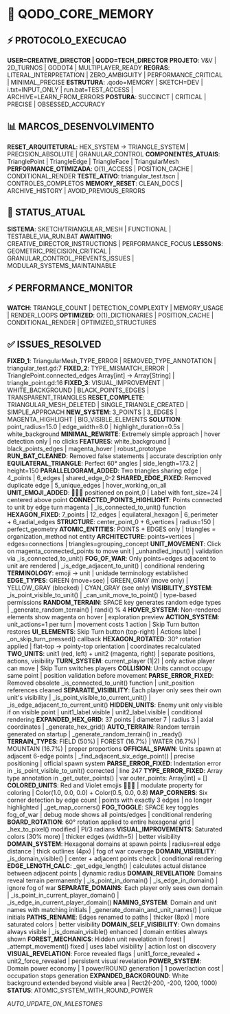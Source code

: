 # 🎯 QODO_CORE_MEMORY

## ⚡ PROTOCOLO_EXECUCAO
**USER=CREATIVE_DIRECTOR | QODO=TECH_DIRECTOR**
**PROJETO**: V&V | 2D_TURNOS | GODOT4 | MULTIPLAYER_READY
**REGRAS**: LITERAL_INTERPRETATION | ZERO_AMBIGUITY | PERFORMANCE_CRITICAL | MINIMAL_PRECISE
**ESTRUTURA**: .qodo=MEMORY | SKETCH=DEV | i.txt=INPUT_ONLY | run.bat=TEST_ACCESS | ARCHIVE=LEARN_FROM_ERRORS
**POSTURA**: SUCCINCT | CRITICAL | PRECISE | OBSESSED_ACCURACY

## 📊 MARCOS_DESENVOLVIMENTO
**RESET_ARQUITETURAL**: HEX_SYSTEM → TRIANGLE_SYSTEM | PRECISION_ABSOLUTE | GRANULAR_CONTROL
**COMPONENTES_ATUAIS**: TrianglePoint | TriangleEdge | TriangleFace | TriangularMesh
**PERFORMANCE_OTIMIZADA**: O(1)_ACCESS | POSITION_CACHE | CONDITIONAL_RENDER
**TESTE_ATIVO**: triangular_test.tscn | CONTROLES_COMPLETOS
**MEMORY_RESET**: CLEAN_DOCS | ARCHIVE_HISTORY | AVOID_PREVIOUS_ERRORS

## 🔄 STATUS_ATUAL
**SISTEMA**: SKETCH/TRIANGULAR_MESH | FUNCTIONAL | TESTABLE_VIA_RUN.BAT
**AWAITING**: CREATIVE_DIRECTOR_INSTRUCTIONS | PERFORMANCE_FOCUS
**LESSONS**: GEOMETRIC_PRECISION_CRITICAL | GRANULAR_CONTROL_PREVENTS_ISSUES | MODULAR_SYSTEMS_MAINTAINABLE

## ⚡ PERFORMANCE_MONITOR
**WATCH**: TRIANGLE_COUNT | DETECTION_COMPLEXITY | MEMORY_USAGE | RENDER_LOOPS
**OPTIMIZED**: O(1)_DICTIONARIES | POSITION_CACHE | CONDITIONAL_RENDER | OPTIMIZED_STRUCTURES

## ✅ ISSUES_RESOLVED
**FIXED_1**: TriangularMesh_TYPE_ERROR | REMOVED_TYPE_ANNOTATION | triangular_test.gd:7
**FIXED_2**: TYPE_MISMATCH_ERROR | TrianglePoint.connected_edges Array[int] → Array[String] | triangle_point.gd:16
**FIXED_3**: VISUAL_IMPROVEMENT | WHITE_BACKGROUND | BLACK_POINTS_EDGES | TRANSPARENT_TRIANGLES
**RESET_COMPLETE**: TRIANGULAR_MESH_DELETED | SINGLE_TRIANGLE_CREATED | SIMPLE_APPROACH
**NEW_SYSTEM**: 3_POINTS | 3_EDGES | MAGENTA_HIGHLIGHT | BIG_VISIBLE_ELEMENTS
**SOLUTION**: point_radius=15.0 | edge_width=8.0 | highlight_duration=0.5s | white_background
**MINIMAL_REWRITE**: Extremely simple approach | hover detection only | no clicks
**FEATURES**: white_background | black_points_edges | magenta_hover | robust_prototype
**RUN_BAT_CLEANED**: Removed false statements | accurate description only
**EQUILATERAL_TRIANGLE**: Perfect 60° angles | side_length=173.2 | height=150
**PARALLELOGRAM_ADDED**: Two triangles sharing edge | 4_points | 6_edges | shared_edge_0-2
**SHARED_EDGE_FIXED**: Removed duplicate edge | 5_unique_edges | hover_working_on_all
**UNIT_EMOJI_ADDED**: 🚶🏻‍♀️ positioned on point_0 | Label with font_size=24 | centered above point
**CONNECTED_POINTS_HIGHLIGHT**: Points connected to unit by edge turn magenta | _is_connected_to_unit() function
**HEXAGON_FIXED**: 7_points | 12_edges | equilateral_hexagon | 6_perimeter + 6_radial_edges
**STRUCTURE**: center_point_0 + 6_vertices | radius=150 | perfect_geometry
**ATOMIC_ENTITIES**: POINTS + EDGES only | triangles = organization_method not entity
**ARCHITECTURE**: points=vertices | edges=connections | triangles=grouping_concept
**UNIT_MOVEMENT**: Click on magenta_connected_points to move unit | _unhandled_input() | validation via _is_connected_to_unit()
**FOG_OF_WAR**: Only points+edges adjacent to unit are rendered | _is_edge_adjacent_to_unit() | conditional rendering
**TERMINOLOGY**: emoji → unit | unidade terminology established
**EDGE_TYPES**: GREEN (move+see) | GREEN_GRAY (move only) | YELLOW_GRAY (blocked) | CYAN_GRAY (see only)
**VISIBILITY_SYSTEM**: _is_point_visible_to_unit() | _can_unit_move_to_point() | type-based permissions
**RANDOM_TERRAIN**: SPACE key generates random edge types | _generate_random_terrain() | randi() % 4
**HOVER_SYSTEM**: Non-rendered elements show magenta on hover | exploration preview
**ACTION_SYSTEM**: unit_actions=1 per turn | movement costs 1 action | Skip Turn button restores
**UI_ELEMENTS**: Skip Turn button (top-right) | Actions label | _on_skip_turn_pressed() callback
**HEXAGON_ROTATED**: 30° rotation applied | flat-top → pointy-top orientation | coordinates recalculated
**TWO_UNITS**: unit1 (red, left) + unit2 (magenta, right) | separate positions, actions, visibility
**TURN_SYSTEM**: current_player (1|2) | only active player can move | Skip Turn switches players
**COLLISION**: Units cannot occupy same point | position validation before movement
**PARSE_ERROR_FIXED**: Removed obsolete _is_connected_to_unit() function | unit_position references cleaned
**SEPARATE_VISIBILITY**: Each player only sees their own unit's visibility | _is_point_visible_to_current_unit() | _is_edge_adjacent_to_current_unit()
**HIDDEN_UNITS**: Enemy unit only visible if on visible point | unit1_label.visible | unit2_label.visible | conditional rendering
**EXPANDED_HEX_GRID**: 37 points | diameter 7 | radius 3 | axial coordinates | _generate_hex_grid()
**AUTO_TERRAIN**: Random terrain generated on startup | _generate_random_terrain() in _ready()
**TERRAIN_TYPES**: FIELD (50%) | FOREST (16.7%) | WATER (16.7%) | MOUNTAIN (16.7%) | proper proportions
**OFFICIAL_SPAWN**: Units spawn at adjacent 6-edge points | _find_adjacent_six_edge_point() | precise positioning | official spawn system
**PARSE_ERROR_FIXED**: Indentation error in _is_point_visible_to_unit() corrected | line 247
**TYPE_ERROR_FIXED**: Array type annotation in _get_outer_points() | var outer_points: Array[int] = []
**COLORED_UNITS**: Red and Violet emojis 🚶🏻‍♀️ | modulate property for coloring | Color(1.0, 0.0, 0.0) + Color(0.5, 0.0, 0.8)
**MAP_CORNERS**: Six corner detection by edge count | points with exactly 3 edges | no longer highlighted | _get_map_corners()
**FOG_TOGGLE**: SPACE key toggles fog_of_war | debug mode shows all points/edges | conditional rendering
**BOARD_ROTATION**: 60° rotation applied to entire hexagonal grid | _hex_to_pixel() modified | PI/3 radians
**VISUAL_IMPROVEMENTS**: Saturated colors (30% more) | thicker edges (width=5) | better visibility
**DOMAIN_SYSTEM**: Hexagonal domains at spawn points | radius=real edge distance | thick outlines (4px) | fog of war coverage
**DOMAIN_VISIBILITY**: _is_domain_visible() | center + adjacent points check | conditional rendering
**EDGE_LENGTH_CALC**: _get_edge_length() | calculates actual distance between adjacent points | dynamic radius
**DOMAIN_REVELATION**: Domains reveal terrain permanently | _is_point_in_domain() | _is_edge_in_domain() | ignore fog of war
**SEPARATE_DOMAINS**: Each player only sees own domain | _is_point_in_current_player_domain() | _is_edge_in_current_player_domain()
**NAMING_SYSTEM**: Domain and unit names with matching initials | _generate_domain_and_unit_names() | unique initials
**PATHS_RENAME**: Edges renamed to paths | thicker (8px) | more saturated colors | better visibility
**DOMAIN_SELF_VISIBILITY**: Own domains always visible | _is_domain_visible() enhanced | domain entities always shown
**FOREST_MECHANICS**: Hidden unit revelation in forest | _attempt_movement() fixed | uses label visibility | action lost on discovery
**VISUAL_REVELATION**: Force revealed flags | unit1_force_revealed + unit2_force_revealed | persistent visual revelation
**POWER_SYSTEM**: Domain power economy | 1 power/ROUND generation | 1 power/action cost | occupation stops generation
**EXPANDED_BACKGROUND**: White background extended beyond visible area | Rect2(-200, -200, 1200, 1000)
**STATUS**: ATOMIC_SYSTEM_WITH_ROUND_POWER

*AUTO_UPDATE_ON_MILESTONES*